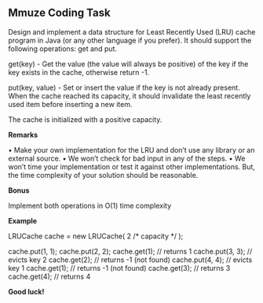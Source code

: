 ## Mmuze Coding Task


Design and implement a data structure for Least Recently Used (LRU) cache program in Java (or any other language if you prefer).
 It should support the following operations: get and put.

get(key) - Get the value (the value will always be positive) of the key if the key exists in the cache, otherwise return -1.

put(key, value) - Set or insert the value if the key is not already present. When the cache reached its capacity, it should invalidate the least recently used item before inserting a new item.

The cache is initialized with a positive capacity.


**Remarks**

•	Make your own implementation for the LRU and don’t use any library or an    external source. 
•	We won’t check for bad input in any of the steps. 
•	We won’t time your implementation or test it against other implementations. But, the time complexity of your solution should be reasonable.


**Bonus**

 Implement both operations in O(1) time complexity



**Example**

LRUCache cache = new LRUCache( 2 /* capacity */ );

cache.put(1, 1);
cache.put(2, 2);
cache.get(1);       // returns 1
cache.put(3, 3);    // evicts key 2
cache.get(2);       // returns -1 (not found)
cache.put(4, 4);    // evicts key 1
cache.get(1);       // returns -1 (not found)
cache.get(3);       // returns 3
cache.get(4);       // returns 4




**Good luck!**
